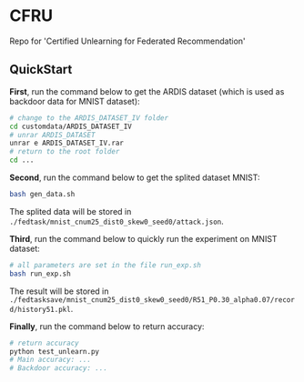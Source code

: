 # CFRU
Repo for 'Certified Unlearning for Federated Recommendation'

## QuickStart

**First**, run the command below to get the ARDIS dataset (which is used as backdoor data for MNIST dataset):

```sh
# change to the ARDIS_DATASET_IV folder
cd customdata/ARDIS_DATASET_IV
# unrar ARDIS_DATASET
unrar e ARDIS_DATASET_IV.rar
# return to the root folder
cd ...
```

**Second**, run the command below to get the splited dataset MNIST:

```sh
bash gen_data.sh
```
The splited data will be stored in ` ./fedtask/mnist_cnum25_dist0_skew0_seed0/attack.json`.

**Third**, run the command below to quickly run the experiment on MNIST dataset:

```sh
# all parameters are set in the file run_exp.sh
bash run_exp.sh
```
The result will be stored in ` ./fedtasksave/mnist_cnum25_dist0_skew0_seed0/R51_P0.30_alpha0.07/record/history51.pkl`.

**Finally**, run the command below to return accuracy:

```sh
# return accuracy
python test_unlearn.py
# Main accuracy: ...
# Backdoor accuracy: ...
```